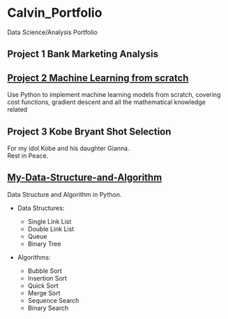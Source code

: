 # Calvin_Portfolio
Data Science/Analysis Portfolio
## Project 1 Bank Marketing Analysis

## [Project 2 Machine Learning from scratch](https://github.com/LiNGYuNiverSe/Mechine-Learning-from-Scratch)
Use Python to implement machine learning models from scratch, covering cost functions, gradient descent and all the mathematical knowledge related

## Project 3 Kobe Bryant Shot Selection
For my idol Kobe and his daughter Gianna.  
Rest in Peace.


## [My-Data-Structure-and-Algorithm](https://github.com/LiNGYuNiverSe/My-Data-Structure-and-Algorithm)
Data Structure and Algorithm in Python.  
* Data Structures:  
  * Single Link List  
  * Double Link List
  * Queue
  * Binary Tree  
  
* Algorithms:  
  * Bubble Sort  
  * Insertion Sort
  * Quick Sort  
  * Merge Sort  
  * Sequence Search 
  * Binary Search


